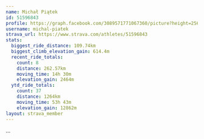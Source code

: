 ```yaml
---
name: Michał Piątek
id: 51596843
profile: https://graph.facebook.com/3089571771067360/picture?height=256&width=256
username: michal-piatek
strava_url: https://www.strava.com/athletes/51596843
stats:
  biggest_ride_distance: 109.74km
  biggest_climb_elevation_gain: 614.4m
  recent_ride_totals:
    count: 8
    distance: 262.57km
    moving_time: 14h 30m
    elevation_gain: 2464m
  ytd_ride_totals:
    count: 37
    distance: 1264km
    moving_time: 53h 43m
    elevation_gain: 12862m
layout: strava_member
--- 
```

...
